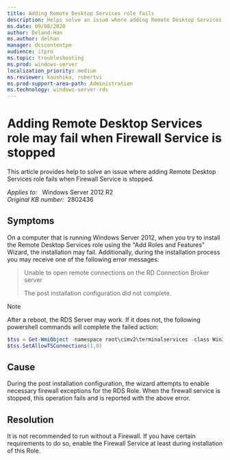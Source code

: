 ```yaml
---
title: Adding Remote Desktop Services role fails
description: Helps solve an issue where adding Remote Desktop Services role fails when Firewall Service is stopped.
ms.date: 09/08/2020
author: Deland-Han
ms.author: delhan
manager: dcscontentpm
audience: itpro
ms.topic: troubleshooting
ms.prod: windows-server
localization_priority: medium
ms.reviewer: kaushika, robertvi
ms.prod-support-area-path: Administration
ms.technology: windows-server-rds
---
```

# Adding Remote Desktop Services role may fail when Firewall Service is stopped

This article provides help to solve an issue where adding Remote Desktop Services role fails when Firewall Service is stopped.

_Applies to:_ &nbsp; Windows Server 2012 R2  
_Original KB number:_ &nbsp;2802436

## Symptoms

On a computer that is running Windows Server 2012, when you try to install the Remote Desktop Services role using the "Add Roles and Features" Wizard, the installation may fail. Additionally, during the installation process you may receive one of the following error messages:

> Unable to open remote connections on the RD Connection Broker server
>
> The post installation configuration did not complete.

> [!NOTE]
> After a reboot, the RDS Server may work. If it does not, the following powershell commands will complete the failed action:
>
> ```powershell
> $tss = Get-WmiObject -namespace root\cimv2\terminalservices -class Win32_TerminalServiceSetting  
> $tss.SetAllowTSConnections(1,0)
> ```

## Cause

During the post installation configuration, the wizard attempts to enable necessary firewall exceptions for the RDS Role. When the firewall service is stopped, this operation fails and is reported with the above error.

## Resolution

It is not recommended to run without a Firewall. If you have certain requirements to do so, enable the Firewall Service at least during installation of this Role.
